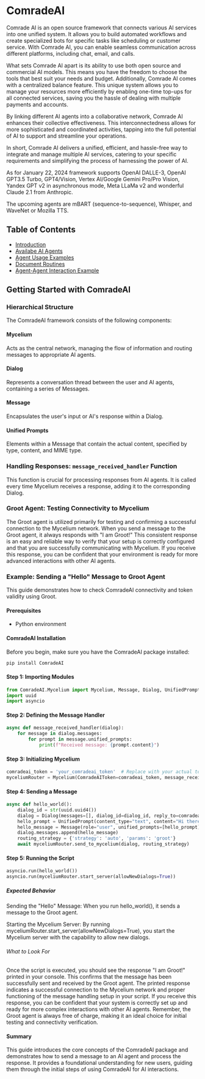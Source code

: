 # ComradeAI
Comrade AI is an open source framework that connects various AI services into one unified system. It allows you to build automated workflows and create specialized bots for specific tasks like scheduling or customer service. With Comrade AI, you can enable seamless communication across different platforms, including chat, email, and calls.

What sets Comrade AI apart is its ability to use both open source and commercial AI models. This means you have the freedom to choose the tools that best suit your needs and budget. Additionally, Comrade AI comes with a centralized balance feature. This unique system allows you to manage your resources more efficiently by enabling one-time top-ups for all connected services, saving you the hassle of dealing with multiple payments and accounts.

By linking different AI agents into a collaborative network, Comrade AI enhances their collective effectiveness. This interconnectedness allows for more sophisticated and coordinated activities, tapping into the full potential of AI to support and streamline your operations.

In short, Comrade AI delivers a unified, efficient, and hassle-free way to integrate and manage multiple AI services, catering to your specific requirements and simplifying the process of harnessing the power of AI.

As for January 22, 2024 framework supports OpenAI DALLE-3, OpenAI GPT3.5 Turbo, GPT4/Vision, Vertex AI/Google Gemini Pro/Pro Vision, Yandex GPT v2 in asynchronous mode, Meta LLaMa v2 and wonderful Claude 2.1 from Anthropic.

The upcoming agents are mBART (sequence-to-sequence), Whisper, and WaveNet or Mozilla TTS.

## Table of Contents
- [Introduction](README.md)
- [Availabe AI Agents](docs/Agents.md)
- [Agent Usage Examples](docs/AgentExamples.md)
- [Document Routines](docs/DocumentRoutines.md)
- [Agent-Agent Interaction Example](docs/AgentAgentInteractions.md)


## Getting Started with ComradeAI

### Hierarchical Structure
The ComradeAI framework consists of the following components:

#### Mycelium
Acts as the central network, managing the flow of information and routing messages to appropriate AI agents.

#### Dialog
Represents a conversation thread between the user and AI agents, containing a series of Messages.

#### Message
Encapsulates the user's input or AI's response within a Dialog.

#### Unified Prompts
Elements within a Message that contain the actual content, specified by type, content, and MIME type.

### Handling Responses: `message_received_handler` Function
This function is crucial for processing responses from AI agents. It is called every time Mycelium receives a response, adding it to the corresponding Dialog.

### Groot Agent: Testing Connectivity to Mycelium
The Groot agent is utilized primarily for testing and confirming a successful connection to the Mycelium network. When you send a message to the Groot agent, it always responds with "I am Groot!" This consistent response is an easy and reliable way to verify that your setup is correctly configured and that you are successfully communicating with Mycelium. If you receive this response, you can be confident that your environment is ready for more advanced interactions with other AI agents.

### Example: Sending a "Hello" Message to Groot Agent

This guide demonstrates how to check ComradeAI connectivity and token validity using Groot.

#### Prerequisites

- Python environment

#### ComradeAI Installation
Before you begin, make sure you have the ComradeAI package installed:

```bash
pip install ComradeAI

```

#### Step 1: Importing Modules
```python
from ComradeAI.Mycelium import Mycelium, Message, Dialog, UnifiedPrompt
import uuid
import asyncio
```

#### Step 2: Defining the Message Handler
```python
async def message_received_handler(dialog):
    for message in dialog.messages:
        for prompt in message.unified_prompts:
            print(f"Received message: {prompt.content}")
```

#### Step 3: Initializing Mycelium
```python
comradeai_token = 'your_comradeai_token'  # Replace with your actual token
myceliumRouter = Mycelium(ComradeAIToken=comradeai_token, message_received_callback=message_received_handler)
```

#### Step 4: Sending a Message
```python
async def hello_world():
    dialog_id = str(uuid.uuid4())
    dialog = Dialog(messages=[], dialog_id=dialog_id, reply_to=comradeai_token)
    hello_prompt = UnifiedPrompt(content_type="text", content="Hi there!", mime_type="text/plain")
    hello_message = Message(role="user", unified_prompts=[hello_prompt])
    dialog.messages.append(hello_message)
    routing_strategy = {'strategy': 'auto', 'params': 'groot'}
    await myceliumRouter.send_to_mycelium(dialog, routing_strategy)
```

#### Step 5: Running the Script
```python
asyncio.run(hello_world())
asyncio.run(myceliumRouter.start_server(allowNewDialogs=True))
```

##### Expected Behavior
Sending the "Hello" Message: When you run hello_world(), it sends a message to the Groot agent.

Starting the Mycelium Server: By running myceliumRouter.start_server(allowNewDialogs=True), you start the Mycelium server with the capability to allow new dialogs.

###### What to Look For
Once the script is executed, you should see the response "I am Groot!" printed in your console. This confirms that the message has been successfully sent and received by the Groot agent.
The printed response indicates a successful connection to the Mycelium network and proper functioning of the message handling setup in your script.
If you receive this response, you can be confident that your system is correctly set up and ready for more complex interactions with other AI agents.
Remember, the Groot agent is always free of charge, making it an ideal choice for initial testing and connectivity verification.

#### Summary
This guide introduces the core concepts of the ComradeAI package and demonstrates how to send a message to an AI agent and process the response. It provides a foundational understanding for new users, guiding them through the initial steps of using ComradeAI for AI interactions.